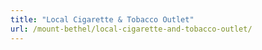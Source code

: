 ```yaml
---
title: "Local Cigarette & Tobacco Outlet"
url: /mount-bethel/local-cigarette-and-tobacco-outlet/
---
```

